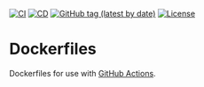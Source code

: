 [![CI](https://github.com/superstructor/dockerfiles/workflows/ci/badge.svg)](https://github.com/superstructor/dockerfiles/actions?workflow=ci)
[![CD](https://github.com/superstructor/dockerfiles/workflows/cd/badge.svg)](https://github.com/superstructor/dockerfiles/actions?workflow=cd)
[![GitHub tag (latest by date)](https://img.shields.io/github/v/tag/superstructor/dockerfiles?style=flat)](https://github.com/superstructor/dockerfiles/tags)
[![License](https://img.shields.io/github/license/superstructor/dockerfiles.svg)](license.txt)

# Dockerfiles

Dockerfiles for use with [GitHub Actions](https://help.github.com/en/github/automating-your-workflow-with-github-actions).
